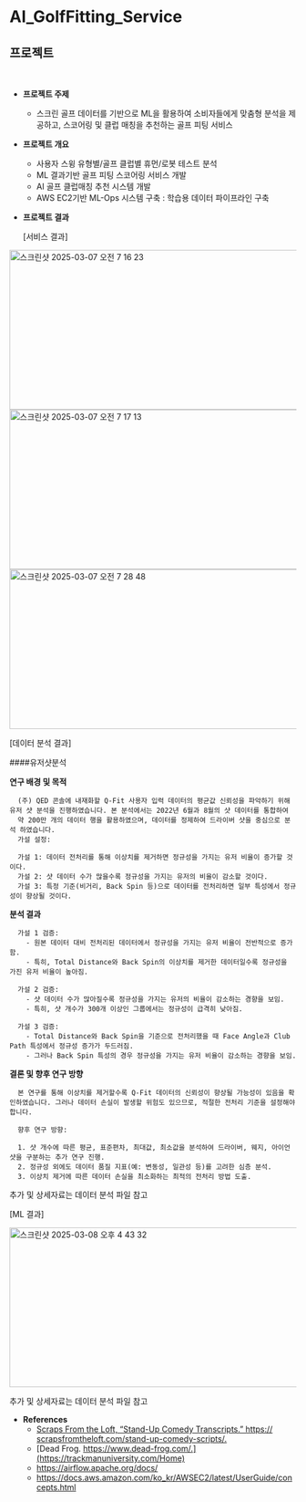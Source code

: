 # AI_GolfFitting_Service

## 프로젝트
<br>

- **프로젝트 주제**
  - 스크린 골프 데이터를 기반으로 ML을 활용하여 소비자들에게 맞춤형 분석을 제공하고, 스코어링 및 클럽 매칭을 추천하는 골프 피팅 서비스

- **프로젝트 개요**
  -	사용자 스윙 유형별/골프 클럽별 휴먼/로봇 테스트 분석
  -	ML 결과기반 골프 피팅 스코어링 서비스 개발
  -	AI 골프 클럽매칭 추천 시스템 개발
  -	AWS EC2기반 ML-Ops 시스템 구축 : 학습용 데이터 파이프라인 구축


- **프로젝트 결과**

  [서비스 결과]

<img width="621" height = "280" alt="스크린샷 2025-03-07 오전 7 16 23" src="https://github.com/user-attachments/assets/0eb41017-1aa5-403f-87cb-b743e20af248" />
<img width="621" height = "280" alt="스크린샷 2025-03-07 오전 7 17 13" src="https://github.com/user-attachments/assets/a53f5ae0-bc3e-400f-b7bc-f93b67a61de5" />
<img width="621" height = "280" alt="스크린샷 2025-03-07 오전 7 28 48" src="https://github.com/user-attachments/assets/c0098d09-674d-4a35-900e-b5a4539b1732" />

  [데이터 분석 결과]

  ####유저샷분석
  
  **연구 배경 및 목적**
  
      (주) QED 콘솔에 내재화할 Q-Fit 사용자 입력 데이터의 평균값 신뢰성을 파악하기 위해 유저 샷 분석을 진행하였습니다. 본 분석에서는 2022년 6월과 8월의 샷 데이터를 통합하여
      약 200만 개의 데이터 행을 활용하였으며, 데이터를 정제하여 드라이버 샷을 중심으로 분석 하였습니다.  
      가설 설정:  
  
      가설 1: 데이터 전처리를 통해 이상치를 제거하면 정규성을 가지는 유저 비율이 증가할 것이다.  
      가설 2: 샷 데이터 수가 많을수록 정규성을 가지는 유저의 비율이 감소할 것이다.  
      가설 3: 특정 기준(비거리, Back Spin 등)으로 데이터를 전처리하면 일부 특성에서 정규성이 향상될 것이다.  

  **분석 결과**
  
      가설 1 검증:  
        - 원본 데이터 대비 전처리된 데이터에서 정규성을 가지는 유저 비율이 전반적으로 증가함.  
        - 특히, Total Distance와 Back Spin의 이상치를 제거한 데이터일수록 정규성을 가진 유저 비율이 높아짐. 
        
      가설 2 검증:  
        - 샷 데이터 수가 많아질수록 정규성을 가지는 유저의 비율이 감소하는 경향을 보임.  
        - 특히, 샷 개수가 300개 이상인 그룹에서는 정규성이 급격히 낮아짐.  
        
      가설 3 검증:  
        - Total Distance와 Back Spin을 기준으로 전처리했을 때 Face Angle과 Club Path 특성에서 정규성 증가가 두드러짐.  
        - 그러나 Back Spin 특성의 경우 정규성을 가지는 유저 비율이 감소하는 경향을 보임.  

  
  **결론 및 향후 연구 방향**
  
      본 연구를 통해 이상치를 제거할수록 Q-Fit 데이터의 신뢰성이 향상될 가능성이 있음을 확인하였습니다. 그러나 데이터 손실이 발생할 위험도 있으므로, 적절한 전처리 기준을 설정해야합니다.  
      
      향후 연구 방향:  
  
      1. 샷 개수에 따른 평균, 표준편차, 최대값, 최소값을 분석하여 드라이버, 웨지, 아이언 샷을 구분하는 추가 연구 진행.  
      2. 정규성 외에도 데이터 품질 지표(예: 변동성, 일관성 등)를 고려한 심층 분석.  
      3. 이상치 제거에 따른 데이터 손실을 최소화하는 최적의 전처리 방법 도출.  
  
  추가 및 상세자료는 데이터 분석 파일 참고


  [ML 결과]

<img width="621" height = "280" alt="스크린샷 2025-03-08 오후 4 43 32" src="https://github.com/user-attachments/assets/98cc90ac-0876-429a-adb4-2b4d1c17a697" />

추가 및 상세자료는 데이터 분석 파일 참고

- **References**
  - [Scraps From the Loft, “Stand-Up Comedy Transcripts.” https:// scrapsfromtheloft.com/stand-up-comedy-scripts/.](https://xgboost.readthedocs.io/en/stable/)
  - [Dead Frog. https://www.dead-frog.com/.](https://trackmanuniversity.com/Home)
  - https://airflow.apache.org/docs/
  - https://docs.aws.amazon.com/ko_kr/AWSEC2/latest/UserGuide/concepts.html



<br><br>


